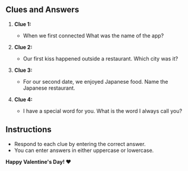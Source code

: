 
## Clues and Answers

1. **Clue 1:**
   - When we first connected What was the name of the app?
   
2. **Clue 2:**
   - Our first kiss happened outside a restaurant. Which city was it?

3. **Clue 3:**
   - For our second date, we enjoyed Japanese food. Name the Japanese restaurant.

4. **Clue 4:**
   - I have a special word for you. What is the word I always call you?

## Instructions

- Respond to each clue by entering the correct answer.
- You can enter answers in either uppercase or lowercase.

**Happy Valentine's Day! ❤️**
